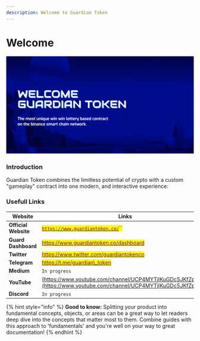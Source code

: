 ```yaml
---
description: Welcome to Guardian Token
---
```


# Welcome



![](<.gitbook/assets/Screen Shot 2022-05-09 at 4.41.32 PM.png>)

### Introduction&#x20;

Guardian Token  combines the limitless potential of crypto  with a custom "gameplay" contract into one modern, and interactive experience:

### Usefull Links

| Website              | Links                                                                                                                                                                                       |
| -------------------- | ------------------------------------------------------------------------------------------------------------------------------------------------------------------------------------------- |
| **Official Website** | <mark style="color:purple;"></mark>[<mark style="color:purple;">`https://www.guardiantoken.co/`</mark>](https://www.guardiantoken.co)<mark style="color:purple;">``</mark>                  |
| **Guard Dashboard**  | <mark style="color:purple;"></mark>[<mark style="color:purple;">https://www.guardiantoken.co/dashboard</mark>](https://www.guardiantoken.co/dashboard)<mark style="color:purple;"></mark>   |
| **Twitter**          | <mark style="color:purple;"></mark>[<mark style="color:purple;">https://www.twitter.com/guardiantokenco</mark>](https://www.twitter.com/guardiantokenco)<mark style="color:purple;"></mark> |
| **Telegram**         | <mark style="color:purple;"></mark>[<mark style="color:purple;">https://t.me/guardian\_token</mark>](https://t.me/guardian\_token)<mark style="color:purple;"></mark>                       |
| **Medium**           | `In progress`                                                                                                                                                                               |
| **YouTube**          | [https://www.youtube.com/channel/UCP4MYTjIKuGDc5JKfZpVgiQ](https://www.youtube.com/channel/UCP4MYTjIKuGDc5JKfZpVgiQ)                                                                        |
| **Discord**          | `In progress`                                                                                                                                                                               |

{% hint style="info" %}
**Good to know:** Splitting your product into fundamental concepts, objects, or areas can be a great way to let readers deep dive into the concepts that matter most to them. Combine guides with this approach to 'fundamentals' and you're well on your way to great documentation!
{% endhint %}
